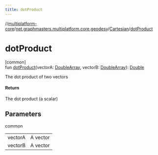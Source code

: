 ```yaml
---
title: dotProduct
---
```

//[multiplatform-core](../../../index.html)/[net.graphmasters.multiplatform.core.geodesy](../index.html)/[Cartesian](index.html)/[dotProduct](dot-product.html)



# dotProduct



[common]\
fun [dotProduct](dot-product.html)(vectorA: [DoubleArray](https://kotlinlang.org/api/latest/jvm/stdlib/kotlin/-double-array/index.html), vectorB: [DoubleArray](https://kotlinlang.org/api/latest/jvm/stdlib/kotlin/-double-array/index.html)): [Double](https://kotlinlang.org/api/latest/jvm/stdlib/kotlin/-double/index.html)



The dot product of two vectors



#### Return



The dot product (a scalar)



## Parameters


common

| | |
|---|---|
| vectorA | A vector |
| vectorB | A vector |




